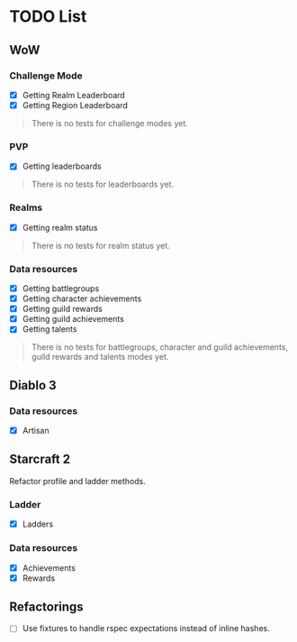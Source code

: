 # TODO List

## WoW

### Challenge Mode
 - [x] Getting Realm Leaderboard
 - [x] Getting Region Leaderboard
> There is no tests for challenge modes yet.

### PVP

 - [x] Getting leaderboards
> There is no tests for leaderboards  yet.

### Realms

 - [x] Getting realm status
> There is no tests for realm status yet.

### Data resources

 - [x] Getting battlegroups
 - [x] Getting character achievements
 - [x] Getting guild rewards
 - [x] Getting guild achievements
 - [x] Getting talents
 > There is no tests for battlegroups, character and guild achievements, guild rewards and talents modes yet.


## Diablo 3

### Data resources

 - [x] Artisan

## Starcraft 2

Refactor profile and ladder methods.

### Ladder

 - [x] Ladders

### Data resources

 - [x] Achievements
 - [x] Rewards

## Refactorings

 - [ ] Use fixtures to handle rspec expectations instead of inline hashes.
